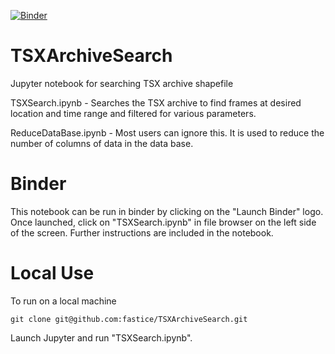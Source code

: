 [![Binder](https://gke.mybinder.org/badge_logo.svg)](https://gke.mybinder.org/v2/gh/fastice/TSXArchiveSearch/main?urlpath=lab)
# TSXArchiveSearch
Jupyter notebook for searching TSX archive shapefile

TSXSearch.ipynb - Searches the TSX archive to find frames at desired location and time range and filtered for various parameters.

ReduceDataBase.ipynb - Most users can ignore this. It is used to reduce the number of columns of data in the data base.

# Binder

This notebook can be run in binder by clicking on the "Launch Binder" logo. Once launched, click on "TSXSearch.ipynb" in file browser on the left side of the screen. Further instructions are included in the notebook.

# Local Use

To run on a local machine
```
git clone git@github.com:fastice/TSXArchiveSearch.git
```
Launch Jupyter and run "TSXSearch.ipynb".
